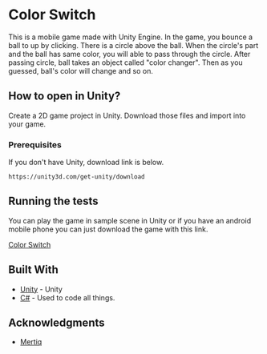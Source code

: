 # Color Switch

This is a mobile game made with Unity Engine. In the game, you bounce a ball to up by clicking. There is a circle above the ball. When the circle's part and the ball has same color, you will able to pass through the circle. After passing circle, ball takes an object called "color changer". Then as you guessed, ball's color will change and so on. 

## How to open in Unity?

Create a 2D game project in Unity. Download those files and import into your game.

### Prerequisites

If you don't have Unity, download link is below. 

```
https://unity3d.com/get-unity/download
```

## Running the tests

You can play the game in sample scene in Unity or if you have an android mobile phone you can just download the game with this link.

[Color Switch](https://play.google.com/store/apps/details?id=com.Mertiq.ColorSwitch) 


## Built With

* [Unity](https://unity.com) - Unity
* [C#]() - Used to code all things.

## Acknowledgments

* [Mertiq](https://github.com/Mertiq)
